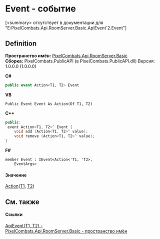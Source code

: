 # Event - событие


\[&lt;summary&gt; отсутствует в документации для "E:PixelCombats.Api.RoomServer.Basic.ApiEvent`2.Event"\]



## Definition
**Пространство имён:** <a href="299769b5-0515-f682-c4bd-afa5af18175d">PixelCombats.Api.RoomServer.Basic</a>  
**Сборка:** PixelCombats.PublicAPI (в PixelCombats.PublicAPI.dll) Версия: 1.0.0.0 (1.0.0.0)

**C#**
``` C#
public event Action<T1, T2> Event
```
**VB**
``` VB
Public Event Event As Action(Of T1, T2)
```
**C++**
``` C++
public:
 event Action<T1, T2>^ Event {
	void add (Action<T1, T2>^ value);
	void remove (Action<T1, T2>^ value);
}
```
**F#**
``` F#
member Event : IEvent<Action<'T1, 'T2>,
    EventArgs>
```



#### Значение
<a href="https://learn.microsoft.com/dotnet/api/system.action-2" target="_blank" rel="noopener noreferrer">Action</a>(<a href="2c6ab617-976d-ae51-82f2-7621fc7e18d9">T1</a>, <a href="2c6ab617-976d-ae51-82f2-7621fc7e18d9">T2</a>)

## См. также


#### Ссылки
<a href="2c6ab617-976d-ae51-82f2-7621fc7e18d9">ApiEvent(T1, T2) - </a>  
<a href="299769b5-0515-f682-c4bd-afa5af18175d">PixelCombats.Api.RoomServer.Basic - пространство имён</a>  
